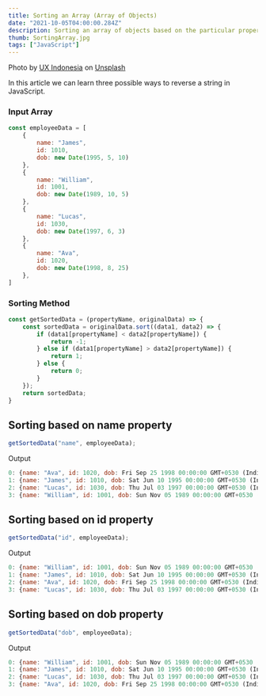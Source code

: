 ```yaml
---
title: Sorting an Array (Array of Objects)
date: "2021-10-05T04:00:00.284Z"
description: Sorting an array of objects based on the particular property value...
thumb: SortingArray.jpg
tags: ["JavaScript"]
---
```


<div class="photo-details">Photo by <a href="https://unsplash.com/@uxindo?utm_source=unsplash&utm_medium=referral&utm_content=creditCopyText">UX Indonesia</a> on <a href="https://unsplash.com/s/photos/sorting?utm_source=unsplash&utm_medium=referral&utm_content=creditCopyText">Unsplash</a></div>

In this article we can learn three possible ways to reverse a string in JavaScript.

### Input Array

```js
const employeeData = [
    {
        name: "James",
        id: 1010,
        dob: new Date(1995, 5, 10)
    },
    {
        name: "William",
        id: 1001,
        dob: new Date(1989, 10, 5)
    },
    {
        name: "Lucas",
        id: 1030,
        dob: new Date(1997, 6, 3)
    },
    {
        name: "Ava",
        id: 1020,
        dob: new Date(1998, 8, 25)
    },
]
```

### Sorting Method

```js
const getSortedData = (propertyName, originalData) => {
    const sortedData = originalData.sort((data1, data2) => {
        if (data1[propertyName] < data2[propertyName]) {
            return -1;
        } else if (data1[propertyName] > data2[propertyName]) {
            return 1;
        } else {
            return 0;
        }
    });
    return sortedData;
}
```
## Sorting based on name property

```js
getSortedData("name", employeeData);
```

Output
```js
0: {name: "Ava", id: 1020, dob: Fri Sep 25 1998 00:00:00 GMT+0530 (India Standard Time)}
1: {name: "James", id: 1010, dob: Sat Jun 10 1995 00:00:00 GMT+0530 (India Standard Time)}
2: {name: "Lucas", id: 1030, dob: Thu Jul 03 1997 00:00:00 GMT+0530 (India Standard Time)}
3: {name: "William", id: 1001, dob: Sun Nov 05 1989 00:00:00 GMT+0530 (India Standard Time)}
```

## Sorting based on id property

```js
getSortedData("id", employeeData);
```

Output
```js
0: {name: "William", id: 1001, dob: Sun Nov 05 1989 00:00:00 GMT+0530 (India Standard Time)}
1: {name: "James", id: 1010, dob: Sat Jun 10 1995 00:00:00 GMT+0530 (India Standard Time)}
2: {name: "Ava", id: 1020, dob: Fri Sep 25 1998 00:00:00 GMT+0530 (India Standard Time)}
3: {name: "Lucas", id: 1030, dob: Thu Jul 03 1997 00:00:00 GMT+0530 (India Standard Time)}
```

## Sorting based on dob property

```js
getSortedData("dob", employeeData);
```

Output
```js
0: {name: "William", id: 1001, dob: Sun Nov 05 1989 00:00:00 GMT+0530 (India Standard Time)}
1: {name: "James", id: 1010, dob: Sat Jun 10 1995 00:00:00 GMT+0530 (India Standard Time)}
2: {name: "Lucas", id: 1030, dob: Thu Jul 03 1997 00:00:00 GMT+0530 (India Standard Time)}
3: {name: "Ava", id: 1020, dob: Fri Sep 25 1998 00:00:00 GMT+0530 (India Standard Time)}
```